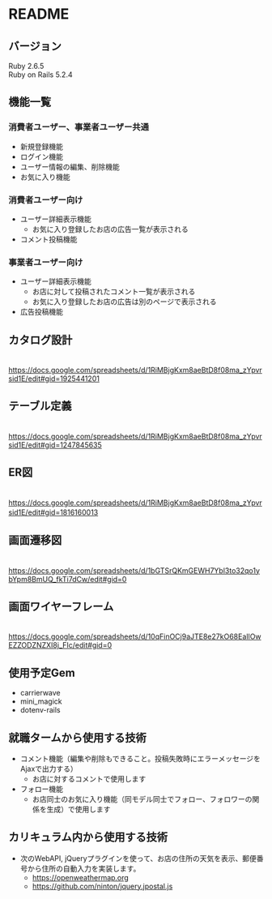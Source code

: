 # README

## バージョン  
Ruby 2.6.5  
Ruby on Rails 5.2.4  

## 機能一覧　　

  ### 消費者ユーザー、事業者ユーザー共通
 * 新規登録機能
 * ログイン機能  
 * ユーザー情報の編集、削除機能   
 * お気に入り機能

  ### 消費者ユーザー向け
 * ユーザー詳細表示機能
    * お気に入り登録したお店の広告一覧が表示される
 * コメント投稿機能

  ### 事業者ユーザー向け
 * ユーザー詳細表示機能
    * お店に対して投稿されたコメント一覧が表示される
    * お気に入り登録したお店の広告は別のページで表示される
 * 広告投稿機能
 　　
   　　
## カタログ設計

　https://docs.google.com/spreadsheets/d/1RiMBjgKxm8aeBtD8f08ma_zYpvrsid1E/edit#gid=1925441201   

 ## テーブル定義

　https://docs.google.com/spreadsheets/d/1RiMBjgKxm8aeBtD8f08ma_zYpvrsid1E/edit#gid=1247845635

 ## ER図

　https://docs.google.com/spreadsheets/d/1RiMBjgKxm8aeBtD8f08ma_zYpvrsid1E/edit#gid=1816160013
　　
  ## 画面遷移図

　https://docs.google.com/spreadsheets/d/1bGTSrQKmGEWH7Ybl3to32qo1ybYpm8BmUQ_fkTi7dCw/edit#gid=0

 ## 画面ワイヤーフレーム

　https://docs.google.com/spreadsheets/d/10qFinOCj9aJTE8e27kO68EaIlOwEZZODZNZXI8j_FIc/edit#gid=0

 ## 使用予定Gem

   * carrierwave
   * mini_magick
   * dotenv-rails
   
 ## 就職タームから使用する技術

   * コメント機能（編集や削除もできること。投稿失敗時にエラーメッセージをAjaxで出力する）
     * お店に対するコメントで使用します  
   * フォロー機能  
     * お店同士のお気に入り機能（同モデル同士でフォロー、フォロワーの関係を生成）で使用します

 ## カリキュラム内から使用する技術

   * 次のWebAPI, jQueryプラグインを使って、お店の住所の天気を表示、郵便番号から住所の自動入力を実装します。  
     * https://openweathermap.org  
     * https://github.com/ninton/jquery.jpostal.js
